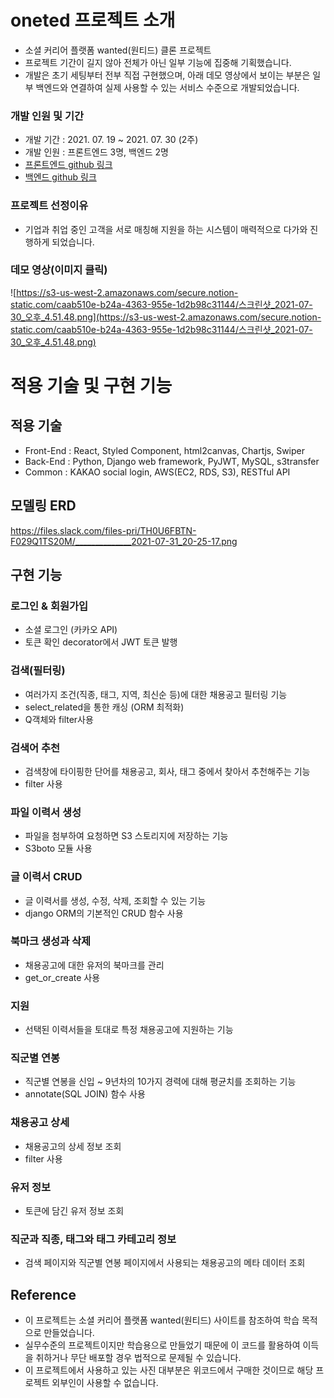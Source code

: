 # oneted **프로젝트 소개**

- 소셜 커리어 플랫폼 wanted(원티드) 클론 프로젝트
- 프로젝트 기간이 길지 않아 전체가 아닌 일부 기능에 집중해 기획했습니다.
- 개발은 초기 세팅부터 전부 직접 구현했으며, 아래 데모 영상에서 보이는 부분은 일부 백엔드와 연결하여 실제 사용할 수 있는 서비스 수준으로 개발되었습니다.

### **개발 인원 및 기간**

- 개발 기간 : 2021. 07. 19 ~ 2021. 07. 30 (2주)
- 개발 인원 : 프론트엔드 3명, 백엔드 2명
- [프론트엔드 github 링크](https://github.com/wecode-bootcamp-korea/22-2nd-Oneted-frontend)
- [백엔드 github 링크](https://github.com/wecode-bootcamp-korea/22-2nd-Oneted-backend)

### **프로젝트 선정이유**

- 기업과 취업 중인 고객을 서로 매칭해 지원을 하는 시스템이 매력적으로 다가와 진행하게 되었습니다.

### **데모 영상(이미지 클릭)**

![https://s3-us-west-2.amazonaws.com/secure.notion-static.com/caab510e-b24a-4363-955e-1d2b98c31144/스크린샷_2021-07-30_오후_4.51.48.png](https://s3-us-west-2.amazonaws.com/secure.notion-static.com/caab510e-b24a-4363-955e-1d2b98c31144/스크린샷_2021-07-30_오후_4.51.48.png)

# **적용 기술 및 구현 기능**

## **적용 기술**

- Front-End : React, Styled Component, html2canvas, Chartjs, Swiper
- Back-End : Python, Django web framework, PyJWT, MySQL, s3transfer
- Common : KAKAO social login, AWS(EC2, RDS, S3), RESTful API

## 모델링 ERD

https://files.slack.com/files-pri/TH0U6FBTN-F029Q1TS20M/______________2021-07-31_20-25-17.png

## 구현 기능

### 로그인 & 회원가입

- 소셜 로그인 (카카오 API)
- 토큰 확인 decorator에서 JWT 토큰 발행

### 검색(필터링)

- 여러가지 조건(직종, 태그, 지역, 최신순 등)에 대한 채용공고 필터링 기능
- select_related을 통한 캐싱 (ORM 최적화)
- Q객체와 filter사용

### 검색어 추천

- 검색창에 타이핑한 단어를 채용공고, 회사, 태그 중에서 찾아서 추천해주는 기능
- filter 사용

### 파일 이력서 생성
- 파일을 첨부하여 요청하면 S3 스토리지에 저장하는 기능
- S3boto 모듈 사용

### 글 이력서 CRUD
- 글 이력서를 생성, 수정, 삭제, 조회할 수 있는 기능
- django ORM의 기본적인 CRUD 함수 사용

### 북마크 생성과 삭제
- 채용공고에 대한 유저의 북마크를 관리
- get_or_create 사용

### 지원
- 선택된 이력서들을 토대로 특정 채용공고에 지원하는 기능

### 직군별 연봉
- 직군별 연봉을 신입 ~ 9년차의 10가지 경력에 대해 평균치를 조회하는 기능
- annotate(SQL JOIN) 함수 사용

### 채용공고 상세
- 채용공고의 상세 정보 조회
- filter 사용

### 유저 정보
- 토큰에 담긴 유저 정보 조회

### 직군과 직종, 태그와 태그 카테고리 정보
- 검색 페이지와 직군별 연봉 페이지에서 사용되는 채용공고의 메타 데이터 조회


## **Reference**

- 이 프로젝트는 소셜 커리어 플랫폼 wanted(원티드) 사이트를 참조하여 학습 목적으로 만들었습니다.
- 실무수준의 프로젝트이지만 학습용으로 만들었기 때문에 이 코드를 활용하여 이득을 취하거나 무단 배포할 경우 법적으로 문제될 수 있습니다.
- 이 프로젝트에서 사용하고 있는 사진 대부분은 위코드에서 구매한 것이므로 해당 프로젝트 외부인이 사용할 수 없습니다.